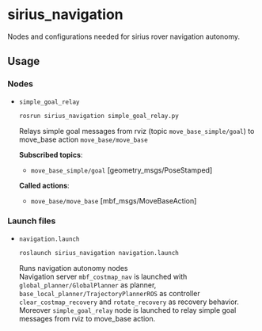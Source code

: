 # sirius_navigation
Nodes and configurations needed for sirius rover navigation autonomy.
## Usage
### Nodes
- `simple_goal_relay`
  ```bash
  rosrun sirius_navigation simple_goal_relay.py
  ```
  Relays simple goal messages from rviz (topic `move_base_simple/goal`) to move_base action `move_base/move_base`

  **Subscribed topics**:
  - `move_base_simple/goal` [geometry_msgs/PoseStamped]
  
  **Called actions**:
  - `move_base/move_base` [mbf_msgs/MoveBaseAction]
### Launch files
- `navigation.launch`
  ```bash
  roslaunch sirius_navigation navigation.launch
  ```
  Runs navigation autonomy nodes  
  Navigation server `mbf_costmap_nav` is launched with `global_planner/GlobalPlanner` as planner, `base_local_planner/TrajectoryPlannerROS` as controller `clear_costmap_recovery` and `rotate_recovery` as recovery behavior. Moreover `simple_goal_relay` node is launched to relay simple goal messages from rviz to move_base action.